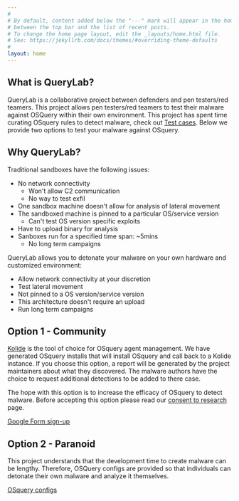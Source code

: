 ```yaml
---
#
# By default, content added below the "---" mark will appear in the home page
# between the top bar and the list of recent posts.
# To change the home page layout, edit the _layouts/home.html file.
# See: https://jekyllrb.com/docs/themes/#overriding-theme-defaults
#
layout: home
---
```

## What is QueryLab?
QueryLab is a collaborative project between defenders and pen testers/red teamers. This project allows pen testers/red teamers to test their malware against OSQuery within their own environment. This project has spent time curating OSquery rules to detect malware, check out [Test cases](test_cases.html). Below we provide two options to test your malware against OSquery.

## Why QueryLab?
Traditional sandboxes have the following issues:
  * No network connectivity
    * Won't allow C2 communication
    * No way to test exfil
  * One sandbox machine doesn't allow for analysis of lateral movement
  * The sandboxed machine is pinned to a particular OS/service version
    * Can't test OS version specific exploits
  * Have to upload binary for analysis
  * Sanboxes run for a specified time span: ~5mins
    * No long term campaigns 

QueryLab allows you to detonate your malware on your own hardware and customized environment:
  * Allow network connectivity at your discretion 
  * Test lateral movement
  * Not pinned to a OS version/service version
  * This architecture doesn't require an upload
  * Run long term campaigns

## Option 1 - Community
[Kolide](https://kolide.com/) is the tool of choice for OSquery agent management. We have generated OSquery installs that will install OSquery and call back to a Kolide instance. If you choose this option, a report will be generated by the project maintainers about what they discovered. The malware authors have the choice to request additional detections to be added to there case.

The hope with this option is to increase the efficacy of OSquery to detect malware. Before accepting this option please read our [consent to research](consent.html) page.

[Google Form sign-up](https://goo.gl/forms/8k79xDe0R5vMzxtD3)

## Option 2 - Paranoid
This project understands that the development time to create malware can be lengthy. Therefore, OSQuery configs are provided so that individuals can detonate their own malware and analyze it themselves.

[OSquery configs](https://github.com/CptOfEvilMinions/QueryLab/tree/master/osquery_configs)